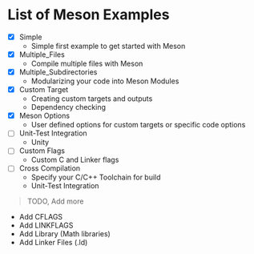 # List of Meson Examples

- [x] Simple
  - Simple first example to get started with Meson 
- [x] Multiple_Files
  - Compile multiple files with Meson 
- [x] Multiple_Subdirectories
  - Modularizing your code into Meson Modules
- [x] Custom Target
  - Creating custom targets and outputs
  - Dependency checking
- [x] Meson Options
  - User defined options for custom targets or specific code options
- [ ] Unit-Test Integration
  - Unity
- [ ] Custom Flags
  - Custom C and Linker flags 
- [ ] Cross Compilation
  - Specify your C/C++ Toolchain for build
  - Unit-Test Integration

> TODO, Add more

- Add CFLAGS
- Add LINKFLAGS
- Add Library (Math libraries)
- Add Linker Files (.ld)
